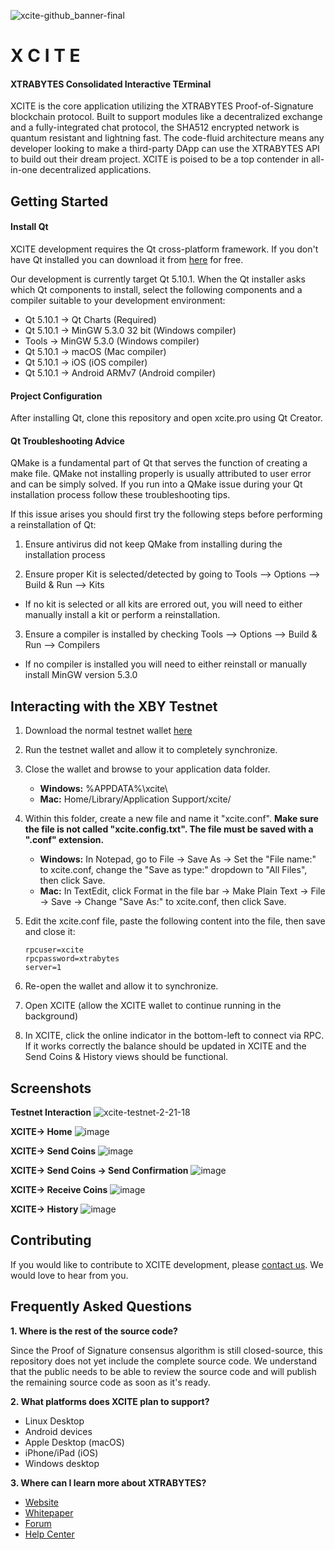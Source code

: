 ![xcite-github_banner-final](https://user-images.githubusercontent.com/17502298/35755546-b0b13276-0835-11e8-85bd-4f46b34afee3.png)

#                X C I T E
####  XTRABYTES Consolidated Interactive TErminal

XCITE is the core application utilizing the XTRABYTES Proof-of-Signature blockchain protocol. Built to support modules like a decentralized exchange and a fully-integrated chat protocol, the SHA512 encrypted network is quantum resistant and lightning fast. The code-fluid architecture means any developer looking to make a third-party DApp can use the XTRABYTES API to build out their dream project. XCITE is poised to be a top contender in all-in-one decentralized applications.
## Getting Started

#### Install Qt

XCITE development requires the Qt cross-platform framework. If you don't have Qt installed you can download it from [here](https://www.qt.io/download-qt-installer) for free.

Our development is currently target Qt 5.10.1. When the Qt installer asks which Qt components to install, select the following components and a compiler suitable to your development environment:

- Qt 5.10.1 -> Qt Charts (Required)
- Qt 5.10.1 -> MinGW 5.3.0 32 bit  (Windows compiler)
- Tools -> MinGW 5.3.0 (Windows compiler)
- Qt 5.10.1 -> macOS (Mac compiler)
- Qt 5.10.1 -> iOS (iOS compiler)
- Qt 5.10.1 -> Android ARMv7 (Android compiler)

#### Project Configuration

After installing Qt, clone this repository and open xcite.pro using Qt Creator.

#### Qt Troubleshooting Advice

QMake is a fundamental part of Qt that serves the function of creating a make file. QMake not installing properly is usually attributed to user error and can be simply solved. If you run into a QMake issue during your Qt installation process follow these troubleshooting tips.

If this issue arises you should first try the following steps before performing a reinstallation of Qt:

1. Ensure antivirus did not keep QMake from installing during the installation process

2. Ensure proper Kit is selected/detected by going to Tools --> Options --> Build & Run --> Kits

- If no kit is selected or all kits are errored out, you will need to either manually install a kit or perform  a
        reinstallation.

3. Ensure a compiler is installed by checking Tools --> Options --> Build & Run --> Compilers

- If no compiler is installed you will need to either reinstall or manually install MinGW version 5.3.0

## Interacting with the XBY Testnet

1. Download the normal testnet wallet [here](https://testnet.xtrabytes.global/)
2. Run the testnet wallet and allow it to completely synchronize.
3. Close the wallet and browse to your application data folder.
    - **Windows:** %APPDATA%\xcite\
    - **Mac:** Home/Library/Application Support/xcite/
4. Within this folder, create a new file and name it "xcite.conf". **Make sure the file is not called "xcite.config.txt". The file must be saved with a ".conf" extension.**
    - **Windows:** In Notepad, go to File -> Save As ->  Set the "File name:" to xcite.conf, change the "Save as type:" dropdown to "All Files", then click Save.
    - **Mac:** In TextEdit, click Format in the file bar -> Make Plain Text -> File -> Save -> Change "Save As:" to xcite.conf, then click Save.
4. Edit the xcite.conf file, paste the following content into the file, then save and close it:

    ```
    rpcuser=xcite
    rpcpassword=xtrabytes
    server=1
    ```

5. Re-open the wallet and allow it to synchronize.
6. Open XCITE (allow the XCITE wallet to continue running in the background)
7. In XCITE, click the online indicator in the bottom-left to connect via RPC. If it works correctly the balance should be updated in XCITE and the Send Coins & History views should be functional.

## Screenshots

**Testnet Interaction**
![xcite-testnet-2-21-18](https://user-images.githubusercontent.com/17502298/36481552-2c7ba1a0-16de-11e8-8848-102cfa4653e7.gif)

**XCITE-> Home**
![image](https://user-images.githubusercontent.com/17502298/36481260-4a1cbc7c-16dd-11e8-841c-fbfdb077290c.png)

**XCITE-> Send Coins**
![image](https://user-images.githubusercontent.com/17502298/36481289-640b4fcc-16dd-11e8-8706-d2c3b761072e.png)

**XCITE-> Send Coins -> Send Confirmation**
![image](https://user-images.githubusercontent.com/17502298/36481304-77d2afa0-16dd-11e8-983c-f1033efd5dc3.png)

**XCITE-> Receive Coins**
![image](https://user-images.githubusercontent.com/17502298/36481323-82b32742-16dd-11e8-8804-8440774b4d57.png)

**XCITE-> History**
![image](https://user-images.githubusercontent.com/17502298/36481337-8e668638-16dd-11e8-93e6-f3ab10588076.png)

## Contributing

If you would like to contribute to XCITE development, please [contact us](mailto:development@xtrabytes.global). We would love to hear from you.

## Frequently Asked Questions

**1. Where is the rest of the source code?**

   Since the Proof of Signature consensus algorithm is still closed-source, this repository does not yet include the complete source code. We understand that the public needs to be able to review the source code and will publish the remaining source code as soon as it's ready.

**2. What platforms does XCITE plan to support?**
   - Linux Desktop
   - Android devices
   - Apple Desktop (macOS)
   - iPhone/iPad (iOS)
   - Windows desktop

**3. Where can I learn more about XTRABYTES?**
   - [Website](https://xtrabytes.global/)
   - [Whitepaper](https://xtrabytes.global/whitepaper.pdf)
   - [Forum](https://community.xtrabytes.global)
   - [Help Center](http://support.xtrabytes.global)
